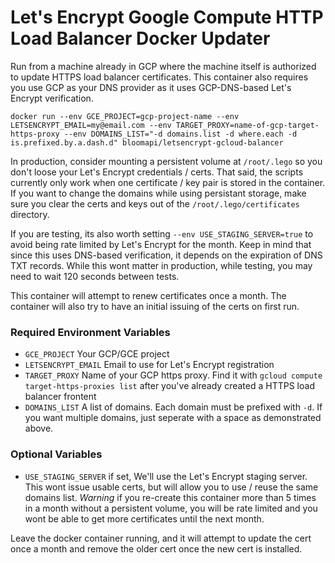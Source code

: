Let's Encrypt Google Compute HTTP Load Balancer Docker Updater
===========

Run from a machine already in GCP where the machine itself is authorized to update HTTPS load balancer certificates. This container also requires you use GCP as your DNS provider as it uses GCP-DNS-based Let's Encrypt verification.

    docker run --env GCE_PROJECT=gcp-project-name --env LETSENCRYPT_EMAIL=my@email.com --env TARGET_PROXY=name-of-gcp-target-https-proxy --env DOMAINS_LIST="-d domains.list -d where.each -d is.prefixed.by.a.dash.d" bloomapi/letsencrypt-gcloud-balancer

In production, consider mounting a persistent volume at `/root/.lego` so you don't loose your Let's Encrypt credentials / certs. That said, the scripts currently only work when one certificate / key pair is stored in the container. If you want to change the domains while using persistant storage, make sure you clear the certs and keys out of the `/root/.lego/certificates` directory.

If you are testing, its also worth setting `--env USE_STAGING_SERVER=true` to avoid being rate limited by Let's Encrypt for the month. Keep in mind that since this uses DNS-based verification, it depends on the expiration of DNS TXT records. While this wont matter in production, while testing, you may need to wait 120 seconds between tests.

This container will attempt to renew certificates once a month. The container will also try to have an initial issuing of the certs on first run.

### Required Environment Variables

* `GCE_PROJECT` Your GCP/GCE project
* `LETSENCRYPT_EMAIL` Email to use for Let's Encrypt registration
* `TARGET_PROXY` Name of your GCP https proxy. Find it with `gcloud compute target-https-proxies list` after you've already created a HTTPS load balancer frontent
* `DOMAINS_LIST` A list of domains. Each domain must be prefixed with `-d`. If you want multiple domains, just seperate with a space as demonstrated above.

### Optional Variables

* `USE_STAGING_SERVER` if set, We'll use the Let's Encrypt staging server. This wont issue usable certs, but will allow you to use / reuse the same domains list. *Warning* if you re-create this container more than 5 times in a month without a persistent volume, you will be rate limited and you wont be able to get more certificates until the next month.

Leave the docker container running, and it will attempt to update the cert once a month and remove the older cert once the new cert is installed.
